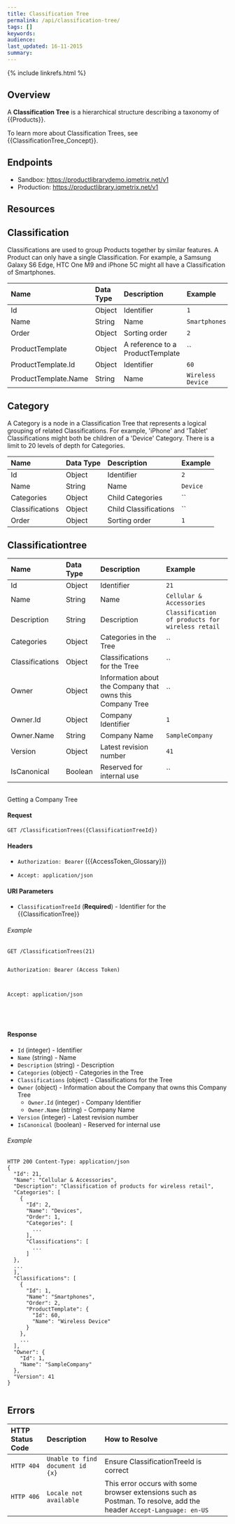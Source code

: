 ```yaml
---
title: Classification Tree
permalink: /api/classification-tree/
tags: []
keywords: 
audience:
last_updated: 16-11-2015
summary:
---
```


{% include linkrefs.html %}



## Overview

A **Classification Tree** is a hierarchical structure describing a taxonomy of {{Products}}. 

To learn more about Classification Trees, see {{ClassificationTree_Concept}}.






## Endpoints

* Sandbox: https://productlibrarydemo.iqmetrix.net/v1
* Production: https://productlibrary.iqmetrix.net/v1

## Resources





## Classification

Classifications are used to group Products together by similar features.
A Product can only have a single Classification.
For example, a Samsung Galaxy S6 Edge, HTC One M9 and iPhone 5C might all have a Classification of Smartphones.

| Name  | Data Type | Description | Example |
|:------|:----------|:------------|:--------|
| Id | Object | Identifier | `1` |
| Name | String | Name | `Smartphones` |
| Order | Object | Sorting order | `2` |
| ProductTemplate | Object | A reference to a ProductTemplate | `` |
| ProductTemplate.Id | Object | Identifier | `60` |
| ProductTemplate.Name | String | Name | `Wireless Device` |






## Category

A Category is a node in a Classification Tree that represents a logical grouping of related Classifications.
For example, 'iPhone' and 'Tablet' Classifications might both be children of a 'Device' Category.
There is a limit to 20 levels of depth for Categories.

| Name  | Data Type | Description | Example |
|:------|:----------|:------------|:--------|
| Id | Object | Identifier | `2` |
| Name | String | Name | `Device` |
| Categories | Object | Child Categories | `` |
| Classifications | Object | Child Classifications | `` |
| Order | Object | Sorting order | `1` |






## Classificationtree

| Name  | Data Type | Description | Example |
|:------|:----------|:------------|:--------|
| Id | Object | Identifier | `21` |
| Name | String | Name | `Cellular & Accessories` |
| Description | String | Description | `Classification of products for wireless retail` |
| Categories | Object | Categories in the Tree | `` |
| Classifications | Object | Classifications for the Tree | `` |
| Owner | Object | Information about the Company that owns this Company Tree | `` |
| Owner.Id | Object | Company Identifier | `1` |
| Owner.Name | String | Company Name | `SampleCompany` |
| Version | Object | Latest revision number | `41` |
| IsCanonical | Boolean | Reserved for internal use | `` |
















## 

Getting a Company Tree

#### Request

```
GET /ClassificationTrees({ClassificationTreeId})
```

#### Headers


* `Authorization: Bearer` ({{AccessToken_Glossary}})





* `Accept: application/json`






#### URI Parameters


* `ClassificationTreeId` (**Required**) - Identifier for the {{ClassificationTree}}






###### Example

```
GET /ClassificationTrees(21)


Authorization: Bearer (Access Token)



Accept: application/json





```

#### Response






  * `Id` (integer) - Identifier
  * `Name` (string) - Name
  * `Description` (string) - Description
  * `Categories` (object) - Categories in the Tree
  * `Classifications` (object) - Classifications for the Tree
  * `Owner` (object) - Information about the Company that owns this Company Tree
    * `Owner.Id` (integer) - Company Identifier
    * `Owner.Name` (string) - Company Name
  * `Version` (integer) - Latest revision number
  * `IsCanonical` (boolean) - Reserved for internal use



###### Example
```
HTTP 200 Content-Type: application/json
{
  "Id": 21,
  "Name": "Cellular & Accessories",
  "Description": "Classification of products for wireless retail",
  "Categories": [
    {
      "Id": 2,
      "Name": "Devices",
      "Order": 1,
      "Categories": [
        ...
      ],
      "Classifications": [
        ...
      ]
  },
  ...
  ],
  "Classifications": [
    {         
      "Id": 1,
      "Name": "Smartphones",
      "Order": 2,
      "ProductTemplate": {
        "Id": 60,
        "Name": "Wireless Device"
      }
    },
    ...
  ],
  "Owner": {
    "Id": 1,
    "Name": "SampleCompany"
  },
  "Version": 41
}
 

```













## Errors

| HTTP Status Code | Description | How to Resolve |
|:-----------------|:------------|:---------------|
| `HTTP 404` | `Unable to find document id {x}` | Ensure ClassificationTreeId is correct |
| `HTTP 406` | `Locale not available` | This error occurs with some browser extensions such as Postman. To resolve, add the header `Accept-Language: en-US` |


